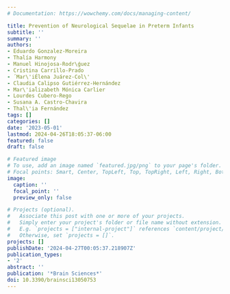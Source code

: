 ```yaml
---
# Documentation: https://wowchemy.com/docs/managing-content/

title: Prevention of Neurological Sequelae in Preterm Infants
subtitle: ''
summary: ''
authors:
- Eduardo Gonzalez-Moreira
- Thalía Harmony
- Manuel Hinojosa-Rodr\ǵuez
- Cristina Carrillo-Prado
- ́ Mar\'iÉlena Juárez-Col\'
- Claudia Calipso Gutiérrez-Hernández
- Mar\'iaĺizabeth Mónica Carlier
- Lourdes Cubero-Rego
- Susana A. Castro-Chavira
- Thal\'ia Fernández
tags: []
categories: []
date: '2023-05-01'
lastmod: 2024-04-26T18:05:37-06:00
featured: false
draft: false

# Featured image
# To use, add an image named `featured.jpg/png` to your page's folder.
# Focal points: Smart, Center, TopLeft, Top, TopRight, Left, Right, BottomLeft, Bottom, BottomRight.
image:
  caption: ''
  focal_point: ''
  preview_only: false

# Projects (optional).
#   Associate this post with one or more of your projects.
#   Simply enter your project's folder or file name without extension.
#   E.g. `projects = ["internal-project"]` references `content/project/deep-learning/index.md`.
#   Otherwise, set `projects = []`.
projects: []
publishDate: '2024-04-27T00:05:37.218907Z'
publication_types:
- '2'
abstract: ''
publication: '*Brain Sciences*'
doi: 10.3390/brainsci13050753
---
```

